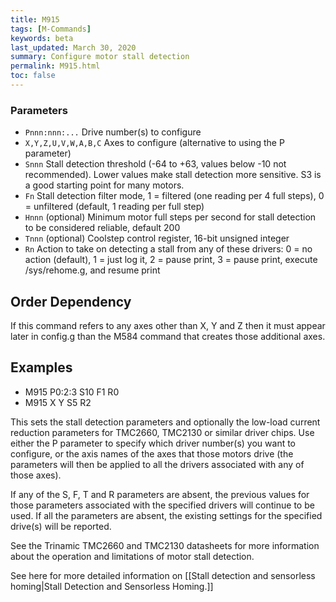 ```yaml
---
title: M915
tags: [M-Commands] 
keywords: beta 
last_updated: March 30, 2020 
summary: Configure motor stall detection 
permalink: M915.html
toc: false 
---
```



### Parameters

* `Pnnn:nnn:...` Drive number(s) to configure
* `X,Y,Z,U,V,W,A,B,C` Axes to configure (alternative to using the P parameter)
* `Snnn` Stall detection threshold (-64 to +63, values below -10 not recommended). Lower values make stall detection more sensitive. S3 is a good starting point for many motors.
* `Fn` Stall detection filter mode, 1 = filtered (one reading per 4 full steps), 0 = unfiltered (default, 1 reading per full step)
* `Hnnn` (optional) Minimum motor full steps per second for stall detection to be considered reliable, default 200
* `Tnnn` (optional) Coolstep control register, 16-bit unsigned integer
* `Rn` Action to take on detecting a stall from any of these drivers: 0 = no action (default), 1 = just log it, 2 = pause print, 3 = pause print, execute /sys/rehome.g, and resume print

## Order Dependency

If this command refers to any axes other than X, Y and Z then it must appear later in config.g than the M584 command that creates those additional axes.

## Examples

* M915 P0:2:3 S10 F1 R0
* M915 X Y S5 R2

This sets the stall detection parameters and optionally the low-load current reduction parameters for TMC2660, TMC2130 or similar driver chips. Use either the P parameter to specify which driver number(s) you want to configure, or the axis names of the axes that those motors drive (the parameters will then be applied to all the drivers associated with any of those axes).

If any of the S, F, T and R parameters are absent, the previous values for those parameters associated with the specified drivers will continue to be used. If all the parameters are absent, the existing settings for the specified drive(s) will be reported.

See the Trinamic TMC2660 and TMC2130 datasheets for more information about the operation and limitations of motor stall detection.

See here for more detailed information on [[Stall detection and sensorless homing|Stall Detection and Sensorless Homing.]]

